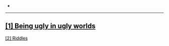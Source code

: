 -
---
<a href="/_posts/2020-12-28-ugly" target='_blank' style="color:black">[1] Being ugly in ugly worlds</a>
---
<a href="/_posts/2020-12-28-riddles" target='_blank' style="color:black">[2] Riddles</a>
